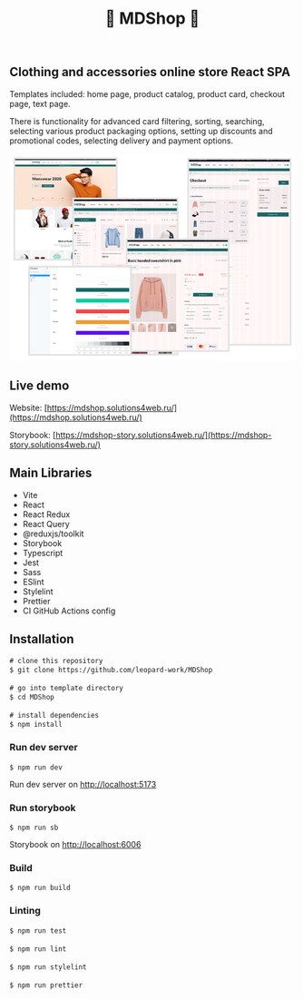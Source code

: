 <h1 align="center">🎉 MDShop 🎉</h1>

<p align="center">  
  <img src="https://img.shields.io/github/license/leopard-work/MDShop"  alt=""/>
  <a href="https://github.com/leopard-work/MDShop/issues">
    <img src="https://img.shields.io/github/issues/leopard-work/MDShop"  alt=""/>
  </a>
</p>

## Clothing and accessories online store React SPA

Templates included: home page, product catalog, product card, checkout page, text page.

There is functionality for advanced card filtering, sorting, searching, selecting various product packaging options, setting up discounts and promotional codes, selecting delivery and payment options.

![MDShop-preview](mdshop_preview.png)

## Live demo

Website: [https://mdshop.solutions4web.ru/](https://mdshop.solutions4web.ru/)

Storybook: [https://mdshop-story.solutions4web.ru/](https://mdshop-story.solutions4web.ru/)

## Main Libraries

- Vite
- React
- React Redux
- React Query
- @reduxjs/toolkit
- Storybook
- Typescript
- Jest
- Sass
- ESlint
- Stylelint
- Prettier
- CI GitHub Actions config

## Installation

```shell
# clone this repository
$ git clone https://github.com/leopard-work/MDShop

# go into template directory
$ cd MDShop

# install dependencies
$ npm install
```

### Run dev server

```shell
$ npm run dev
```

Run dev server on [http://localhost:5173](http://localhost:5173)

### Run storybook

```shell
$ npm run sb
```

Storybook on [http://localhost:6006](http://localhost:6006)

### Build

```shell
$ npm run build
```

### Linting

```shell
$ npm run test

$ npm run lint

$ npm run stylelint

$ npm run prettier
```
